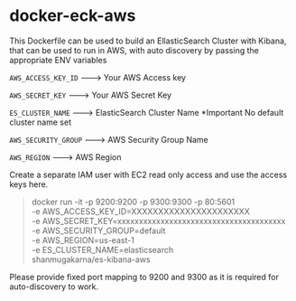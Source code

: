 # docker-eck-aws

This Dockerfile can be used to build an EllasticSearch Cluster with Kibana, that can be used to run  in AWS, with auto discovery by passing the appropriate ENV variables

`AWS_ACCESS_KEY_ID`  ---> Your AWS Access key

`AWS_SECRET_KEY`     ---> Your AWS Secret Key

`ES_CLUSTER_NAME`    ---> ElasticSearch Cluster Name *Important No default cluster name set

`AWS_SECURITY_GROUP` ---> AWS Security Group Name

`AWS_REGION`         ---> AWS Region

Create a separate IAM user with EC2 read only access and use the access keys here.

>  docker run -it -p 9200:9200 -p 9300:9300 -p 80:5601 \
>    -e AWS_ACCESS_KEY_ID=XXXXXXXXXXXXXXXXXXXXXX \
>    -e AWS_SECRET_KEY=xxxxxxxxxxxxxxxxxxxxxxxxxxxxxxxxxxxxxxx \
>    -e AWS_SECURITY_GROUP=default \
>    -e AWS_REGION=us-east-1 \
>    -e ES_CLUSTER_NAME=elasticsearch \
> shanmugakarna/es-kibana-aws
 
 Please provide fixed port mapping to 9200 and 9300 as it is required for auto-discovery to work.
